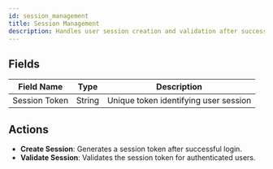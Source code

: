 ```yaml
---
id: session_management
title: Session Management
description: Handles user session creation and validation after successful login.
---
```


## Fields

| Field Name   | Type    | Description                          |
|--------------|---------|--------------------------------------|
| Session Token | String  | Unique token identifying user session |

## Actions

- **Create Session**: Generates a session token after successful login.
- **Validate Session**: Validates the session token for authenticated users.
